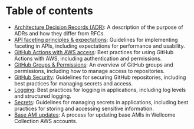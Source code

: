 # Table of contents

* [Architecture Decision Records (ADR)](README.md): A description of the purpose of ADRs and how they differ from RFCs.
* [API faceting principles & expectations](api_faceting.md): Guidelines for implementing faceting in APIs, including expectations for performance and usability.
* [GitHub Actions with AWS access](gha_aws.md): Best practices for using GitHub Actions with AWS, including authentication and permissions.
* [GitHub Groups & Permissions](github_groups_permissions.md): An overview of GitHub groups and permissions, including how to manage access to repositories.
* [GitHub Security](github_security.md): Guidelines for securing GitHub repositories, including best practices for managing secrets and access.
* [Logging](logging.md): Best practices for logging in applications, including log levels and structured logging.
* [Secrets](secrets.md): Guidelines for managing secrets in applications, including best practices for storing and accessing sensitive information.
* [Base AMI updates](base_ami_updates.md): A process for updating base AMIs in Wellcome Collection AWS accounts.
